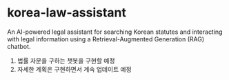 # korea-law-assistant
An AI-powered legal assistant for searching Korean statutes and interacting with legal information using a Retrieval-Augmented Generation (RAG) chatbot.

1. 법률 자문을 구하는 챗봇을 구현할 예정
2. 자세한 계획은 구현하면서 계속 업데이트 예정